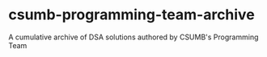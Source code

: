 # csumb-programming-team-archive
A cumulative archive of DSA solutions authored by CSUMB's Programming Team
